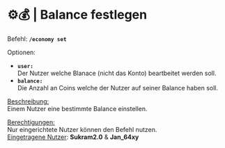 # ⚙️💰 | Balance festlegen

Befehl: **`/economy set`**

Optionen:
- **`user:`**  
  Der Nutzer welche Blanace (nicht das Konto) beartbeitet werden soll.
- **`balance:`**  
  Die Anzahl an Coins welche der Nutzer auf seiner Balance haben soll.

<u>Beschreibung:</u>  
 Einem Nutzer eine bestimmte Balance einstellen.

<u>Berechtigungen:</u>  
  Nur eingerichtete Nutzer können den Befehl nutzen.  
  <u>Eingetragene Nutzer</u>: **Sukram2.0** & **Jan_64xy**